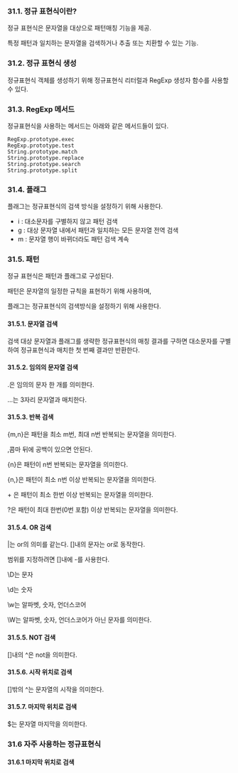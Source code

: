 ### 31.1. 정규 표현식이란?
정규 표현식은 문자열을 대상으로 패턴매칭 기능을 제공.

특정 패턴과 일치하는 문자열을 검색하거나 추출 또는 치환할 수 있는 기능.


### 31.2. 정규 표현식 생성

정규표현식 객체를 생성하기 위해
정규표현식 리터럴과 RegExp 생성자 함수를 사용할 수 있다.


### 31.3. RegExp 메서드

정규표현식을 사용하는 메서드는 아래와 같은 메서드들이 있다.

```
RegExp.prototype.exec
RegExp.prototype.test
String.prototype.match
String.prototype.replace
String.prototype.search
String.prototype.split
```

### 31.4. 플래그

플래그는 정규표현식의 검색 방식을 설정하기 위해 사용한다.

- i : 대소문자를 구별하지 않고 패턴 검색 
- g : 대상 문자열 내에서 패턴과 일치하는 모든 문자열 전역 검색 
- m : 문자열 행이 바뀌더라도 패턴 검색 계속 

### 31.5. 패턴

정규 표현식은 패턴과 플래그로 구성된다.

패턴은 문자열의 일정한 규칙을 표현하기 위해 사용하며,

플래그는 정규표현식의 검색방식을 설정하기 위해 사용한다.


#### 31.5.1. 문자열 검색

검색 대상 문자열과 플래그를 생략한 정규표현식의 매칭 결과를 구하면
대소문자를 구별하여 정규표현식과 매치한 첫 번째 결과만 반환한다.


#### 31.5.2. 임의의 문자열 검색

.은 임의의 문자 한 개를 의미한다. 

…는 3자리 문자열과 매치한다.


#### 31.5.3. 반복 검색

{m,n}은 패턴을 최소 m번, 최대 n번 반복되는 문자열을 의미한다. 

,콤마 뒤에 공백이 있으면 안된다.

{n}은 패턴이 n번 반복되는 문자열을 의미한다. 

{n,}은 패턴이 최소 n번 이상 반복되는 문자열을 의미한다. 

\+ 은 패턴이 최소 한번 이상 반복되는 문자열을 의미한다. 

?은 패턴이 최대 한번(0번 포함) 이상 반복되는 문자열을 의미한다.


#### 31.5.4. OR 검색

|는 or의 의미를 같는다. []내의 문자는 or로 동작한다.


범위를 지정하려면 []내에 -를 사용한다.

\D는 문자

\d는 숫자

\w는 알파벳, 숫자, 언더스코어

\W는 알파벳, 숫자, 언더스코어가 아닌 문자를 의미한다.


#### 31.5.5. NOT 검색

[]내의 ^은 not을 의미한다.


#### 31.5.6. 시작 위치로 검색

[]밖의 ^는 문자열의 시작을 의미한다.


#### 31.5.7. 마지막 위치로 검색

$는 문자열 마지막을 의미한다.


### 31.6 자주 사용하는 정규표현식

#### 31.6.1 마지막 위치로 검색